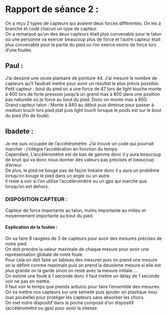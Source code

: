# Rapport de séance 2 :
On a reçu 2 types de capteurs qui avaient deux forces différentes. On les a branché et codé chacun un type de capteur.<br>
On a remarqué qu’un des deux capteurs était plus convenable pour le talon où une personne va exercer beaucoup plus de force et l’autre capteur était plus 
convenable pour la partie du pied où l’on exerce moins de force lors d’une foulée.
<h2>Paul : </h2>
J’ai dessiné une voute plantaire de pointure 44. J’ai mesuré le nombre de capteurs qu’il faudrait mettre pour avoir un résultat le plus précis possible. <br>
Petit capteur : bout du pied on a une force de 47 lors de light touche monte à 400 lors de forte pression jusqu’à un grand max à 800 dans une position pas naturelle 
où je force au bout du pied. Donc on monte max à 800.<br>
Grand capteur talon : Monte à 840 au début puis diminue pour passer à medium touch 
lors pied plat puis light touch lorsque le poids est sur le bout du pied (fin de foulé).<br>

<h2>Ibadete : </h2>

Je me suis occupée de l’accéléromètre. J’ai trouvé un code qui pourrait marcher : 
j’intègre l’accélération en fonction du temps.<br> 
Cependant, L’accéléromètre est de bas de gamme donc il y aura beaucoup de bruit qui va donc nous donner des valeurs pas précises et beaucoup d’erreur. <br>
De plus, le pied ne bouge pas de façon linéaire donc il y aura un problème lorsqu’on bouge le pied dans un angle ou un autre. <br>
Il reste à voir si l’on utilise l’accéléromètre ou un gps qui marche que lorsqu’on est dehors. <br>


<h3>DISPOSITION CAPTEUR :</h3>
Capteur de force importante au talon, moins importante au milieu et moyennement importante au bout du pied.<br>

<h4>Explication de la foulée :</h4>
On va faire 8 rangées de 3 de capteurs pour avoir des mesures précises de notre pied.<br>
On doit prendre la valeur maximale de chaque mesure pour avoir une représentation globale de notre foulé.<br>
Pour cela on doit faire un tableau des mesures puis on prend une mesure on la définit comme maximale puis on prend la deuxième mesure si elle est 
plus grande on la garde sinon on reste avec la mesure initiale….<br>
On estime une foulé à 1 seconde donc il faut mettre un delay de 1 seconde voir ne pas en mettre.<br>
Il faut voir le temps que prends arduino pour faire l’ensemble des mesures.<br>
On va mettre nos capteurs sur une semelle puis ajouter un plastique mou (sac poubelle) pour protéger les capteurs sans absorber les chocs.<br>
On met notre dispositif dans la poche composé d’un dispositif (accéléromètre ou gps) pour avoir la vitesse.<br>

